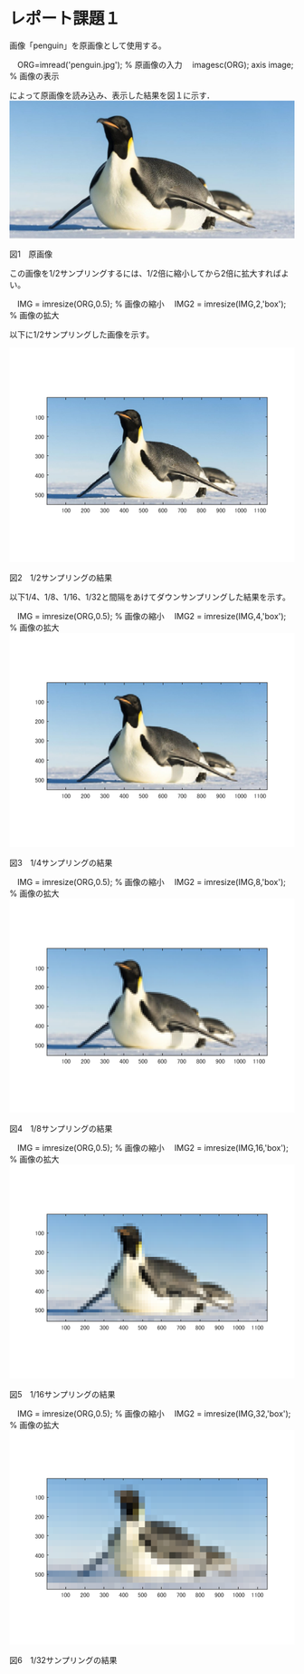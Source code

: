 # レポート課題１

画像「penguin」を原画像として使用する。

　ORG=imread('penguin.jpg'); % 原画像の入力
　imagesc(ORG); axis image; % 画像の表示

によって原画像を読み込み、表示した結果を図１に示す．
![原画像](https://github.com/broccoly009/kadai/blob/master/image/penguin.jpg)

図1　原画像


この画像を1/2サンプリングするには、1/2倍に縮小してから2倍に拡大すればよい。

　IMG = imresize(ORG,0.5); % 画像の縮小
　IMG2 = imresize(IMG,2,'box'); % 画像の拡大

以下に1/2サンプリングした画像を示す。

![原画像](https://github.com/broccoly009/kadai/blob/master/image/kadai1-1.png)

図2　1/2サンプリングの結果


以下1/4、1/8、1/16、1/32と間隔をあけてダウンサンプリングした結果を示す。

　IMG = imresize(ORG,0.5); % 画像の縮小
　IMG2 = imresize(IMG,4,'box'); % 画像の拡大
![原画像](https://github.com/broccoly009/kadai/blob/master/image/kadai1-2.png)

図3　1/4サンプリングの結果

　IMG = imresize(ORG,0.5); % 画像の縮小
　IMG2 = imresize(IMG,8,'box'); % 画像の拡大
![原画像](https://github.com/broccoly009/kadai/blob/master/image/kadai1-3.png)

図4　1/8サンプリングの結果

　IMG = imresize(ORG,0.5); % 画像の縮小
　IMG2 = imresize(IMG,16,'box'); % 画像の拡大
![原画像](https://github.com/broccoly009/kadai/blob/master/image/kadai1-4.png)

図5　1/16サンプリングの結果

　IMG = imresize(ORG,0.5); % 画像の縮小
　IMG2 = imresize(IMG,32,'box'); % 画像の拡大
![原画像](https://github.com/broccoly009/kadai/blob/master/image/kadai1-5.png)

図6　1/32サンプリングの結果


